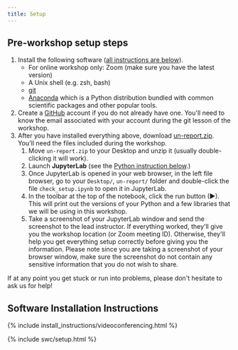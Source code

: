 ```yaml
---
title: Setup
---
```


## Pre-workshop setup steps

1. Install the following software (<a href="#install">all instructions are below</a>).
    - For online workshop only: Zoom (make sure you have the latest version)
    - A Unix shell (e.g. zsh, bash)
    - [git](https://git-scm.com/)
    - [Anaconda](https://www.anaconda.com/download#Downloads) which is a Python distribution bundled with common scientific packages and other popular tools.
1. Create a [GitHub](https://github.com/) account if you do not already have one. You'll need to know the email associated with your account during the git lesson of the workshop.
1. After you have installed everything above, download [un-report.zip](https://github.com/UMCarpentries/intro-curriculum-python/raw/gh-pages/files/un-report.zip). You'll need the files included during the workshop.
    1. Move `un-report.zip` to your Desktop and unzip it (usually double-clicking it will work).
    1. Launch **JupyterLab** (see the <a href="#python-1">Python instruction below</a>.)
    1. Once JupyterLab is opened in your web browser, in the left file browser, go to your `Desktop/`, `un-report/` folder and double-click the file `check_setup.ipynb` to open it in JupyterLab.
    1. In the toolbar at the top of the notebook, click the run button (▶). This will print out the versions of your Python and a few libraries that we will be using in this workshop.
    1. Take a screenshot of your JupyterLab window and send the screenshot to the lead instructor. If everything worked, they'll give you the workshop location (or Zoom meeting ID). Otherwise, they'll help you get everything setup correctly before giving you the information. 
    Please note since you are taking a screenshot of your browser window, make sure the screenshot do not contain any sensitive information that you do not wish to share.

If at any point you get stuck or run into problems, please don't hesitate to ask us for help!

<h2 id="install">Software Installation Instructions</h2>

{% include install_instructions/videoconferencing.html %}

{% include swc/setup.html %}
